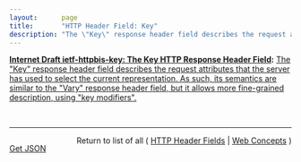 ```yaml
---
layout:      page
title:       "HTTP Header Field: Key"
description: "The \"Key\" response header field describes the request attributes that the server has used to select the current representation. As such, its semantics are similar to the \"Vary\" response header field, but it allows more fine-grained description, using \"key modifiers\"."
---
```


**[Internet Draft ietf-httpbis-key: The Key HTTP Response Header Field](/specs/IETF/I-D/ietf-httpbis-key "The 'Key' header field for HTTP responses allows an origin server to describe the cache key for a negotiated response: a short algorithm that can be used upon later requests to determine if the same response is reusable. Key has the advantage of avoiding an additional round trip for validation whenever a new request differs slightly, but not significantly, from prior requests. Key also informs user agents of the request characteristics that might result in different content, which can be useful if the user agent is not sending Accept* fields in order to reduce the risk of fingerprinting."):** [The "Key" response header field describes the request attributes that the server has used to select the current representation. As such, its semantics are similar to the "Vary" response header field, but it allows more fine-grained description, using "key modifiers".](http://tools.ietf.org/html/draft-ietf-httpbis-key#section-2 "Read documentation for HTTP Header Field &#34;Key&#34;")

<br/>
<hr/>

<p style="float : left"><a href="Key.json" title="Get JSON representing this particular Web Concept">Get JSON</a></p>
<p style="text-align: right">Return to list of all ( <a href="../http-headers">HTTP Header Fields</a> | <a href="../">Web Concepts</a> )</p>

